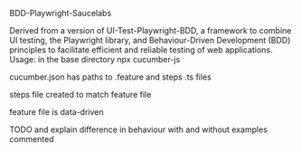 BDD-Playwright-Saucelabs

 Derived from a version of UI-Test-Playwright-BDD, a framework to combine UI testing, the Playwright library, and Behaviour-Driven Development (BDD) principles to facilitate efficient and reliable testing of web applications.
 Usage: in the base directory npx cucumber-js 

 cucumber.json has paths to .feature and steps .ts files
 
 steps file created to match feature file 
 
 feature file is data-driven 
 
 TODO and explain difference in behaviour with and without examples commented
 
